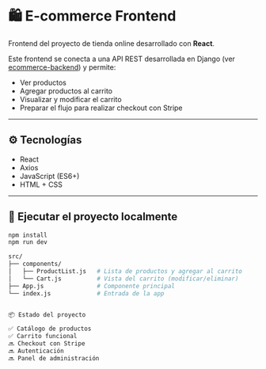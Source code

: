 # 🛍️ E-commerce Frontend

Frontend del proyecto de tienda online desarrollado con **React**.

Este frontend se conecta a una API REST desarrollada en Django (ver [ecommerce-backend](https://github.com/Draktael/ecommerce-backend)) y permite:

- Ver productos
- Agregar productos al carrito
- Visualizar y modificar el carrito
- Preparar el flujo para realizar checkout con Stripe

---

## ⚙️ Tecnologías

- React
- Axios
- JavaScript (ES6+)
- HTML + CSS

---

## 🚀 Ejecutar el proyecto localmente

```bash
npm install
npm run dev

src/
├── components/
│   ├── ProductList.js   # Lista de productos y agregar al carrito
│   └── Cart.js          # Vista del carrito (modificar/eliminar)
├── App.js               # Componente principal
└── index.js             # Entrada de la app


📦 Estado del proyecto

✅ Catálogo de productos
✅ Carrito funcional
🔜 Checkout con Stripe
🔜 Autenticación
🔜 Panel de administración
